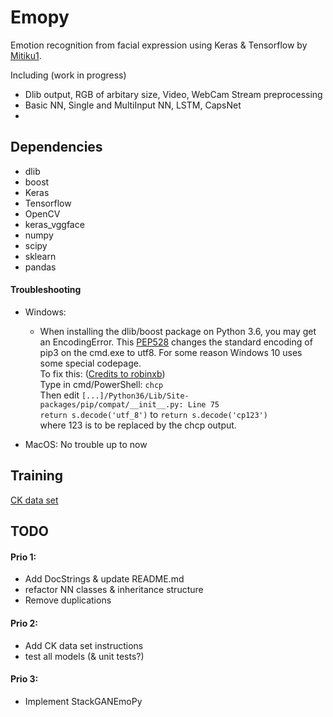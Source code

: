 # Emopy
Emotion recognition from facial expression using Keras & Tensorflow by 
[Mitiku1](https://github.com/mitiku1).

Including (work in progress)
- Dlib output, RGB of arbitary size, Video, WebCam Stream preprocessing
- Basic NN, Single and MultiInput NN, LSTM, CapsNet
- 

## Dependencies
- dlib
- boost
- Keras
- Tensorflow
- OpenCV
- keras_vggface
- numpy
- scipy
- sklearn
- pandas

#### Troubleshooting
- Windows:
    - When installing the dlib/boost package on Python 3.6, you may get an EncodingError. This 
[PEP528](https://www.python.org/dev/peps/pep-0528/) changes the standard encoding of pip3 on the 
cmd.exe to utf8. For some reason Windows 10 uses some special codepage.   
To fix this: ([Credits to robinxb](https://github.com/pypa/pip/issues/4251#issuecomment-279117184))   
Type in cmd/PowerShell: 
 `chcp`   
 Then edit `[...]/Python36/Lib/Site-packages/pip/compat/__init__.py: Line 75`  
 `return s.decode('utf_8')` to `return s.decode('cp123') `  
  where 123 is to be replaced by the chcp output.
  
 - MacOS: No trouble up to now
  
## Training  <!--- TODO --> 
[CK data set](http://www.pitt.edu/~emotion/ck-spread.htm) 


## TODO
#### Prio 1:
- Add DocStrings & update README.md
- refactor NN classes & inheritance structure
- Remove duplications

#### Prio 2:
- Add CK data set instructions 
- test all models (& unit tests?)

#### Prio 3:
- Implement StackGANEmoPy